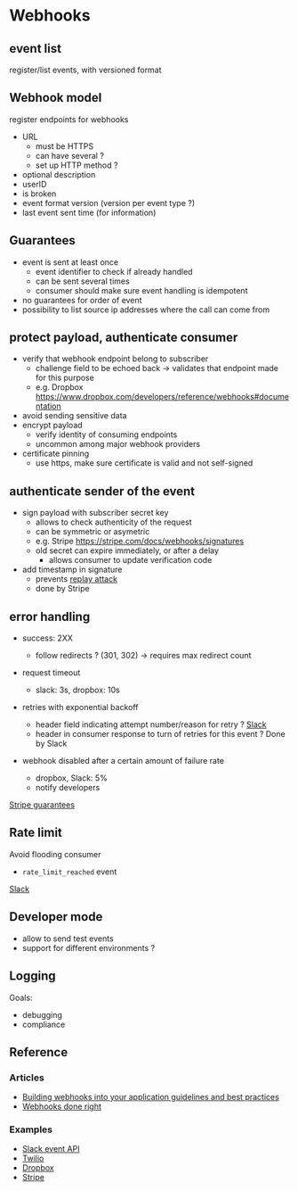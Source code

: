 # Webhooks

## event list

register/list events, with versioned format


## Webhook model

register endpoints for webhooks

* URL
    * must be HTTPS
    * can have several ?
    * set up HTTP method ?
* optional description
* userID
* is broken
* event format version (version per event type ?)
* last event sent time (for information)


## Guarantees

* event is sent at least once
    * event identifier to check if already handled
    * can be sent several times
    * consumer should make sure event handling is idempotent
* no guarantees for order of event
* possibility to list source ip addresses where the call can come from


## protect payload, authenticate consumer

* verify that webhook endpoint belong to subscriber
    * challenge field to be echoed back -> validates that endpoint made for this purpose
    * e.g. Dropbox https://www.dropbox.com/developers/reference/webhooks#documentation
* avoid sending sensitive data
* encrypt payload
    * verify identity of consuming endpoints
    * uncommon among major webhook providers
* certificate pinning
    * use https, make sure certificate is valid and not self-signed


## authenticate sender of the event

* sign payload with subscriber secret key
    * allows to check authenticity of the request
    * can be symmetric or asymetric
    * e.g. Stripe https://stripe.com/docs/webhooks/signatures
    * old secret can expire immediately, or after a delay
        * allows consumer to update verification code
* add timestamp in signature
    * prevents [replay attack](https://en.wikipedia.org/wiki/Replay_attack)
    * done by Stripe


## error handling

* success: 2XX
    * follow redirects ? (301, 302) -> requires max redirect count
* request timeout
    * slack: 3s, dropbox: 10s

* retries with exponential backoff
    * header field indicating attempt number/reason for retry ?
        [Slack](https://api.slack.com/apis/connections/events-api#the-events-api__field-guide__error-handling__graceful-retries)
    * header in consumer response to turn of retries for this event ? Done by Slack
* webhook disabled after a certain amount of failure rate
    * dropbox, Slack: 5%
    * notify developers

[Stripe guarantees](https://stripe.com/docs/webhooks/best-practices)


## Rate limit

Avoid flooding consumer
* `rate_limit_reached` event

[Slack](https://api.slack.com/apis/connections/events-api#the-events-api__responding-to-events__rate-limiting-event)


## Developer mode

* allow to send test events
* support for different environments ?


## Logging

Goals:

* debugging
* compliance


## Reference

### Articles

* [Building webhooks into your application guidelines and best practices](https://workos.com/blog/building-webhooks-into-your-application-guidelines-and-best-practices)
* [Webhooks done right](https://medium.com/prospa-engineering/webhooks-done-right-676d4e74578a)


### Examples

* [Slack event API](https://api.slack.com/apis/connections/events-api)
* [Twilio](https://www.twilio.com/docs/usage/webhooks)
* [Dropbox](https://www.dropbox.com/developers/reference/webhooks#documentation)
* [Stripe](https://stripe.com/docs/webhooks)
